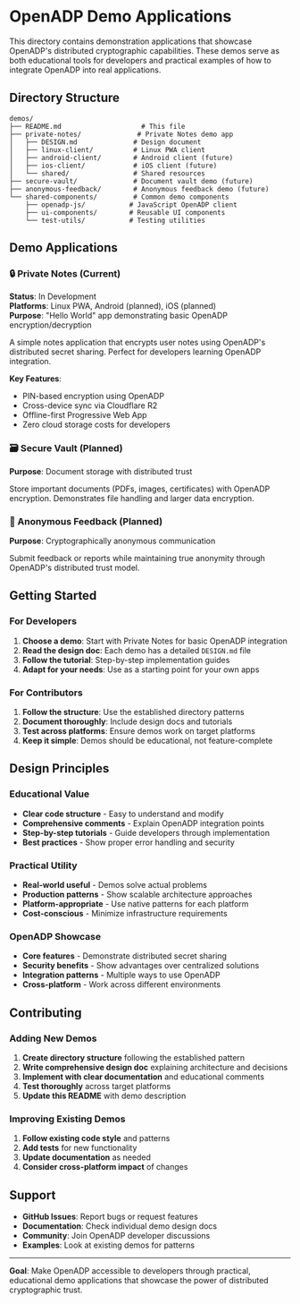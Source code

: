 # OpenADP Demo Applications

This directory contains demonstration applications that showcase OpenADP's distributed cryptographic capabilities. These demos serve as both educational tools for developers and practical examples of how to integrate OpenADP into real applications.

## Directory Structure

```
demos/
├── README.md                    # This file
├── private-notes/              # Private Notes demo app
│   ├── DESIGN.md              # Design document
│   ├── linux-client/          # Linux PWA client
│   ├── android-client/        # Android client (future)
│   ├── ios-client/            # iOS client (future)
│   └── shared/                # Shared resources
├── secure-vault/              # Document vault demo (future)
├── anonymous-feedback/        # Anonymous feedback demo (future)
└── shared-components/         # Common demo components
    ├── openadp-js/           # JavaScript OpenADP client
    ├── ui-components/        # Reusable UI components
    └── test-utils/           # Testing utilities
```

## Demo Applications

### 🔒 Private Notes (Current)
**Status**: In Development  
**Platforms**: Linux PWA, Android (planned), iOS (planned)  
**Purpose**: "Hello World" app demonstrating basic OpenADP encryption/decryption

A simple notes application that encrypts user notes using OpenADP's distributed secret sharing. Perfect for developers learning OpenADP integration.

**Key Features**:
- PIN-based encryption using OpenADP
- Cross-device sync via Cloudflare R2
- Offline-first Progressive Web App
- Zero cloud storage costs for developers

### 🗃️ Secure Vault (Planned)
**Purpose**: Document storage with distributed trust

Store important documents (PDFs, images, certificates) with OpenADP encryption. Demonstrates file handling and larger data encryption.

### 📝 Anonymous Feedback (Planned)
**Purpose**: Cryptographically anonymous communication

Submit feedback or reports while maintaining true anonymity through OpenADP's distributed trust model.

## Getting Started

### For Developers
1. **Choose a demo**: Start with Private Notes for basic OpenADP integration
2. **Read the design doc**: Each demo has a detailed `DESIGN.md` file
3. **Follow the tutorial**: Step-by-step implementation guides
4. **Adapt for your needs**: Use as a starting point for your own apps

### For Contributors
1. **Follow the structure**: Use the established directory patterns
2. **Document thoroughly**: Include design docs and tutorials
3. **Test across platforms**: Ensure demos work on target platforms
4. **Keep it simple**: Demos should be educational, not feature-complete

## Design Principles

### Educational Value
- **Clear code structure** - Easy to understand and modify
- **Comprehensive comments** - Explain OpenADP integration points
- **Step-by-step tutorials** - Guide developers through implementation
- **Best practices** - Show proper error handling and security

### Practical Utility
- **Real-world useful** - Demos solve actual problems
- **Production patterns** - Show scalable architecture approaches
- **Platform-appropriate** - Use native patterns for each platform
- **Cost-conscious** - Minimize infrastructure requirements

### OpenADP Showcase
- **Core features** - Demonstrate distributed secret sharing
- **Security benefits** - Show advantages over centralized solutions
- **Integration patterns** - Multiple ways to use OpenADP
- **Cross-platform** - Work across different environments

## Contributing

### Adding New Demos
1. **Create directory structure** following the established pattern
2. **Write comprehensive design doc** explaining architecture and decisions
3. **Implement with clear documentation** and educational comments
4. **Test thoroughly** across target platforms
5. **Update this README** with demo description

### Improving Existing Demos
1. **Follow existing code style** and patterns
2. **Add tests** for new functionality
3. **Update documentation** as needed
4. **Consider cross-platform impact** of changes

## Support

- **GitHub Issues**: Report bugs or request features
- **Documentation**: Check individual demo design docs
- **Community**: Join OpenADP developer discussions
- **Examples**: Look at existing demos for patterns

---

**Goal**: Make OpenADP accessible to developers through practical, educational demo applications that showcase the power of distributed cryptographic trust. 